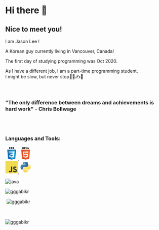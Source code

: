 # Hi there 👋
 
## Nice to meet you!

I am Jason Lee ! 

A Korean guy currently living in Vancouver, Canada!

The first day of studying programming was Oct 2020.

As I have a different job, I am a part-time programming student.   
I might be slow, but never stop👨‍💻✍✊
<br><br><br>
### "The only difference between dreams and achievements is hard work" - Chris Bollwage





<br><br>
<h3 align="left">Languages and Tools:</h3>
<p align="left"> <a href="https://www.w3schools.com/css/" target="_blank"> <img src="https://raw.githubusercontent.com/devicons/devicon/master/icons/css3/css3-original-wordmark.svg" alt="css3" width="40" height="40"/> </a> <a href="https://www.w3.org/html/" target="_blank"> <img src="https://raw.githubusercontent.com/devicons/devicon/master/icons/html5/html5-original-wordmark.svg" alt="html5" width="40" height="40"/> </a> <a href="https://developer.mozilla.org/en-US/docs/Web/JavaScript" target="_blank"> 
<br>
<img src="https://raw.githubusercontent.com/devicons/devicon/master/icons/javascript/javascript-original.svg" alt="javascript" width="40" height="40"/> </a> <a href="https://www.python.org" target="_blank">
<img src="https://raw.githubusercontent.com/devicons/devicon/master/icons/python/python-original.svg" alt="python" width="40" height="40"/> </a> </p>
<img src="https://icongr.am/devicon/java-original.svg?size=40&color=currentColor" alt="java" width="40" height="40"/> </a> </p>
<p><img align="left" src="https://github-readme-stats.vercel.app/api/top-langs?username=gggabikr&show_icons=true&locale=en&layout=compact" alt="gggabikr" /></p>
<br>
<p>&nbsp;<img align="center" src="https://github-readme-stats.vercel.app/api?username=gggabikr&show_icons=true&locale=en" alt="gggabikr" /></p><br>

<p><img align="center" src="https://github-readme-streak-stats.herokuapp.com/?user=gggabikr&" alt="gggabikr" /></p>
